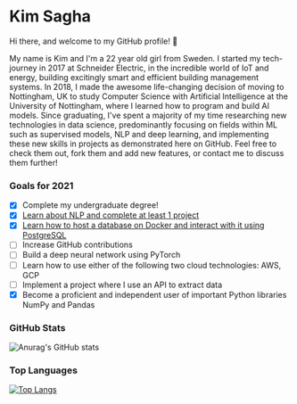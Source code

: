 # **Kim Sagha**


Hi there, and welcome to my GitHub profile! 👋

My name is Kim and I'm a 22 year old girl from Sweden. I started my tech-journey in 2017 at Schneider Electric, in the incredible world of IoT and energy, building excitingly smart and efficient building management systems. In 2018, I made the awesome life-changing decision of moving to Nottingham, UK to study Computer Science with Artificial Intelligence at the University of Nottingham, where I learned how to program and build AI models. Since graduating, I've spent a majority of my time researching new technologies in data science, predominantly focusing on fields within ML such as supervised models, NLP and deep learning, and implementing these new skills in projects as demonstrated here on GitHub. Feel free to check them out, fork them and add new features, or contact me to discuss them further!

### Goals for 2021
- [x] Complete my undergraduate degree!
- [x] [Learn about NLP and complete at least 1 project](https://github.com/kimsagha/NLP_Sentiment_Analysis)
- [x] [Learn how to host a database on Docker and interact with it using PostgreSQL](https://github.com/kimsagha/DB_Transaction_analysis)
- [ ] Increase GitHub contributions
- [ ] Build a deep neural network using PyTorch
- [ ] Learn how to use either of the following two cloud technologies: AWS, GCP
- [ ] Implement a project where I use an API to extract data
- [x] Become a proficient and independent user of important Python libraries NumPy and Pandas

### GitHub Stats
![Anurag's GitHub stats](https://github-readme-stats.vercel.app/api?username=kimsagha&hide=issues)

### Top Languages
[![Top Langs](https://github-readme-stats.vercel.app/api/top-langs/?username=kimsagha&layout=compact&title_color=000000)](https://github.com/anuraghazra/github-readme-stats)
<!--
https://github.com/codeSTACKr/codeSTACKr
-->
